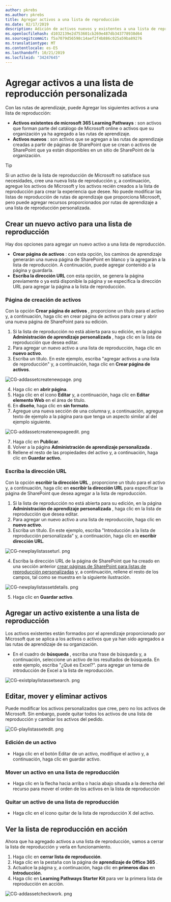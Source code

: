```yaml
---
author: pkrebs
ms.author: pkrebs
title: Agregar activos a una lista de reproducción
ms.date: 02/17/2019
description: Adición de activos nuevos y existentes a una lista de reproducción de rutas de aprendizaje
ms.openlocfilehash: d1032139e2d753601cb269e487db343778938d64
ms.sourcegitcommit: f5a7079d56598c14aef2f4b886c025a59ba89276
ms.translationtype: MT
ms.contentlocale: es-ES
ms.lasthandoff: 10/21/2019
ms.locfileid: "34247645"
---
```

# <a name="add-assets-to-a-custom-playlist"></a>Agregar activos a una lista de reproducción personalizada

Con las rutas de aprendizaje, puede Agregar los siguientes activos a una lista de reproducción:

- **Activos existentes de microsoft 365 Learning Pathways** : son activos que forman parte del catálogo de Microsoft online o activos que su organización ya ha agregado a las rutas de aprendizaje.
- **Activos nuevos** : son activos que se agregan a las rutas de aprendizaje creadas a partir de páginas de SharePoint que se crean o activos de SharePoint que ya están disponibles en un sitio de SharePoint de la organización. 

> [!TIP]
> Si un activo de la lista de reproducción de Microsoft no satisface sus necesidades, cree una nueva lista de reproducción y, a continuación, agregue los activos de Microsoft y los activos recién creados a la lista de reproducción para crear la experiencia que desee. No puede modificar las listas de reproducción de rutas de aprendizaje que proporciona Microsoft, pero puede agregar recursos proporcionados por rutas de aprendizaje a una lista de reproducción personalizada.   

## <a name="create-a-new-asset-for-a-playlist"></a>Crear un nuevo activo para una lista de reproducción

Hay dos opciones para agregar un nuevo activo a una lista de reproducción.

- **Crear página de activos** : con esta opción, los caminos de aprendizaje generarán una nueva página de SharePoint en blanco y la agregarán a la lista de reproducción. A continuación, puede agregar contenido a la página y guardarla.  
- **Escriba la dirección URL** con esta opción, se genera la página previamente o ya está disponible la página y se especifica la dirección URL para agregar la página a la lista de reproducción.

### <a name="create-asset-page"></a>Página de creación de activos 
Con la opción **Crear página de activos** , proporcione un título para el activo y, a continuación, haga clic en crear página de activos para crear y abrir una nueva página de SharePoint para su edición. 

1.  Si la lista de reproducción no está abierta para su edición, en la página **Administración de aprendizaje personalizada** , haga clic en la lista de reproducción que desea editar. 
2. Para agregar un nuevo activo a una lista de reproducción, haga clic en **nuevo activo**. 
3. Escriba un título. En este ejemplo, escriba "agregar activos a una lista de reproducción" y, a continuación, haga clic en **Crear página de activos**.

![CG-addassetcreatenewpage. png](media/cg-addassetcreatenewpage.png)

4. Haga clic en **abrir página**.
5. Haga clic en el icono **Editar** y, a continuación, haga clic en **Editar elemento Web** en el área de título.
6. En **diseño**, haga clic en **sin formato**. 
7. Agregue una nueva sección de una columna y, a continuación, agregue texto de ejemplo a la página para que tenga un aspecto similar al del ejemplo siguiente. 

![CG-addassetcreatenewpageedit. png](media/cg-addassetcreatenewpageedit.png)

7. Haga clic en **Publicar**.
8. Volver a la página **Administración de aprendizaje personalizada** . 
9. Rellene el resto de las propiedades del activo y, a continuación, haga clic en **Guardar activo.**

### <a name="enter-the-url"></a>Escriba la dirección URL
Con la opción **escribir la dirección URL** , proporcione un título para el activo y, a continuación, haga clic en **escribir la dirección URL** para especificar la página de SharePoint que desea agregar a la lista de reproducción. 

1.  Si la lista de reproducción no está abierta para su edición, en la página **Administración de aprendizaje personalizada** , haga clic en la lista de reproducción que desea editar. 
2. Para agregar un nuevo activo a una lista de reproducción, haga clic en **nuevo activo**. 
3. Escriba un título. En este ejemplo, escriba "Introducción a la lista de reproducción personalizada" y, a continuación, haga clic en **escribir dirección URL**. 

![CG-newplaylistasseturl. png](media/cg-newplaylistasseturl.png)

4. Escriba la dirección URL de la página de SharePoint que ha creado en una sección anterior [crear páginas de SharePoint para listas de reproducción personalizadas](custom_createnewpage.md) y, a continuación, rellene el resto de los campos, tal como se muestra en la siguiente ilustración.

![CG-newplaylistassetdetails. png](media/cg-newplaylistassetdetails.png)

5. Haga clic en **Guardar activo**. 

## <a name="add-an-existing-asset-to-a-playlist"></a>Agregar un activo existente a una lista de reproducción

Los activos existentes están formados por el aprendizaje proporcionado por Microsoft que se aplica a los activos o activos que ya han sido agregados a las rutas de aprendizaje de su organización. 

- En el cuadro de **búsqueda** , escriba una frase de búsqueda y, a continuación, seleccione un activo de los resultados de búsqueda. En este ejemplo, escriba "¿Qué es Excel?". para agregar un tema de introducción de Excel a la lista de reproducción.

![CG-existplaylistassetsearch. png](media/cg-existplaylistassetsearch.png)

## <a name="edit-move-and-delete-assets"></a>Editar, mover y eliminar activos
Puede modificar los activos personalizados que cree, pero no los activos de Microsoft. Sin embargo, puede quitar todos los activos de una lista de reproducción y cambiar los activos del pedido. 

![CG-playlistassetedit. png](media/cg-playlistassetedit.png)

### <a name="edit-an-asset"></a>Edición de un activo
- Haga clic en el botón Editar de un activo, modifique el activo y, a continuación, haga clic en guardar activo. 

### <a name="move-an-asset-in-a-playlist"></a>Mover un activo en una lista de reproducción
- Haga clic en la flecha hacia arriba o hacia abajo situada a la derecha del recurso para mover el orden de los activos en la lista de reproducción

### <a name="remove-an-asset-from-a-playlist"></a>Quitar un activo de una lista de reproducción
- Haga clic en el icono quitar de la lista de reproducción X del activo. 

## <a name="view-the-playlist-in-action"></a>Ver la lista de reproducción en acción
Ahora que ha agregado activos a una lista de reproducción, vamos a cerrar la lista de reproducción y verla en funcionamiento. 

1. Haga clic en **cerrar lista de reproducción**.
2. Haga clic en la pestaña con la página de **aprendizaje de Office 365** .
3. Actualice la página y, a continuación, haga clic en **primeros días** en **Introducción**.
4. Haga clic en **Learning Pathways Starter Kit** para ver la primera lista de reproducción en acción. 

![CG-addassetcheckwork. png](media/cg-addassetcheckwork.png)